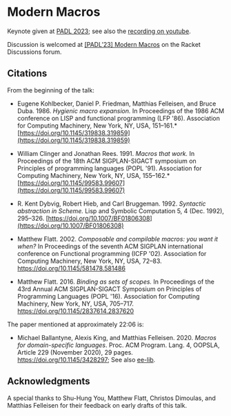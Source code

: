 # Modern Macros

Keynote given at [PADL 2023](https://popl23.sigplan.org/home/PADL-2023); see also the [recording on youtube](https://youtu.be/YMUCpx6vhZM).

Discussion is welcomed at [[PADL’23] Modern Macros](https://racket.discourse.group/t/padl23-modern-macros/1805) on the Racket Discussions forum.

## Citations

From the beginning of the talk:

- Eugene Kohlbecker, Daniel P. Friedman, Matthias Felleisen, and Bruce Duba. 1986. *Hygienic macro expansion.* In Proceedings of the 1986 ACM conference on LISP and functional programming (LFP '86). Association for Computing Machinery, New York, NY, USA, 151–161.* [https://doi.org/10.1145/319838.319859](https://doi.org/10.1145/319838.319859)

- William Clinger and Jonathan Rees. 1991. *Macros that work.* In Proceedings of the 18th ACM SIGPLAN-SIGACT symposium on Principles of programming languages (POPL '91). Association for Computing Machinery, New York, NY, USA, 155–162.* [https://doi.org/10.1145/99583.99607](https://doi.org/10.1145/99583.99607)

- R. Kent Dybvig, Robert Hieb, and Carl Bruggeman. 1992. *Syntactic abstraction in Scheme.* Lisp and Symbolic Computation 5, 4 (Dec. 1992), 295–326. [https://doi.org/10.1007/BF01806308](https://doi.org/10.1007/BF01806308)

- Matthew Flatt. 2002. *Composable and compilable macros: you want it when?* In Proceedings of the seventh ACM SIGPLAN international conference on Functional programming (ICFP '02). Association for Computing Machinery, New York, NY, USA, 72–83. https://doi.org/10.1145/581478.581486

- Matthew Flatt. 2016. *Binding as sets of scopes.* In Proceedings of the 43rd Annual ACM SIGPLAN-SIGACT Symposium on Principles of Programming Languages (POPL '16). Association for Computing Machinery, New York, NY, USA, 705–717. https://doi.org/10.1145/2837614.2837620

The paper mentioned at approximately 22:06 is:

- Michael Ballantyne, Alexis King, and Matthias Felleisen. 2020. *Macros for domain-specific languages*. Proc. ACM Program. Lang. 4, OOPSLA, Article 229 (November 2020), 29 pages. https://doi.org/10.1145/3428297; See also [ee-lib](https://docs.racket-lang.org/ee-lib/).

## Acknowledgments

A special thanks to Shu-Hung You, Matthew Flatt, Christos Dimoulas, and Matthias Felleisen for their feedback on early drafts of this talk.
